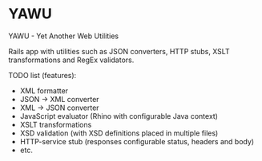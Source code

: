 YAWU
====

YAWU - Yet Another Web Utilities

Rails app with utilities such as JSON converters, HTTP stubs, XSLT transformations and RegEx validators.

TODO list (features):
* XML formatter
* JSON -> XML converter
* XML -> JSON converter
* JavaScript evaluator (Rhino with configurable Java context)
* XSLT transformations
* XSD validation (with XSD definitions placed in multiple files)
* HTTP-service stub (responses configurable status, headers and body)
* etc.
